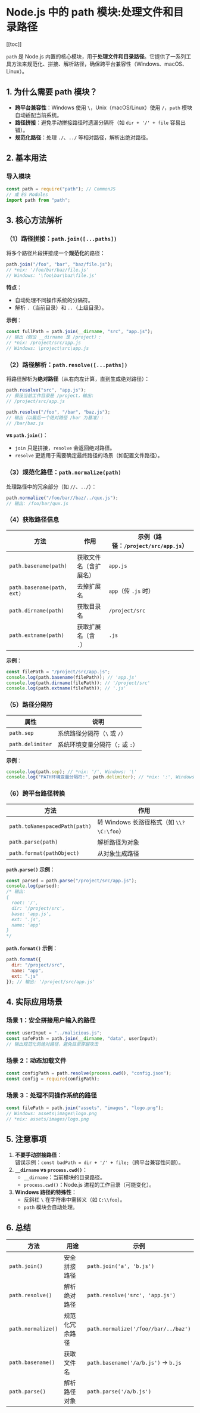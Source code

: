 # Node.js 中的 path 模块:处理文件和目录路径

[[toc]]

`path` 是 Node.js 内置的核心模块，用于**处理文件和目录路径**。它提供了一系列工具方法来规范化、拼接、解析路径，确保跨平台兼容性（Windows、macOS、Linux）。

## **1. 为什么需要 path 模块？**

- **跨平台兼容性**：Windows 使用 `\`，Unix（macOS/Linux）使用 `/`，`path` 模块自动适配当前系统。
- **路径拼接**：避免手动拼接路径时遗漏分隔符（如 `dir + '/' + file` 容易出错）。
- **规范化路径**：处理 `./`、`../` 等相对路径，解析出绝对路径。

## **2. 基本用法**

### **导入模块**

```javascript
const path = require("path"); // CommonJS
// 或 ES Modules
import path from "path";
```

## **3. 核心方法解析**

### **（1）路径拼接：`path.join([...paths])`**

将多个路径片段拼接成一个**规范化**的路径：

```javascript
path.join("/foo", "bar", "baz/file.js");
// *nix: '/foo/bar/baz/file.js'
// Windows: '\foo\bar\baz\file.js'
```

**特点**：

- 自动处理不同操作系统的分隔符。
- 解析 `.`（当前目录）和 `..`（上级目录）。

**示例**：

```javascript
const fullPath = path.join(__dirname, "src", "app.js");
// 输出（假设 __dirname 是 /project）:
// *nix: /project/src/app.js
// Windows: \project\src\app.js
```

### **（2）路径解析：`path.resolve([...paths])`**

将路径解析为**绝对路径**（从右向左计算，直到生成绝对路径）：

```javascript
path.resolve("src", "app.js");
// 假设当前工作目录是 /project，输出:
// /project/src/app.js

path.resolve("/foo", "/bar", "baz.js");
// 输出（以最后一个绝对路径 /bar 为基准）:
// /bar/baz.js
```

**vs `path.join()`**：

- `join` 只是拼接，`resolve` 会返回绝对路径。
- `resolve` 更适用于需要确定最终路径的场景（如配置文件路径）。

### **（3）规范化路径：`path.normalize(path)`**

处理路径中的冗余部分（如 `//`、`../`）：

```javascript
path.normalize("/foo/bar//baz/../qux.js");
// 输出: /foo/bar/qux.js
```

### **（4）获取路径信息**

| 方法                       | 作用                   | 示例（路径：`/project/src/app.js`） |
| -------------------------- | ---------------------- | ----------------------------------- |
| `path.basename(path)`      | 获取文件名（含扩展名） | `app.js`                            |
| `path.basename(path, ext)` | 去掉扩展名             | `app`（传 `.js` 时）                |
| `path.dirname(path)`       | 获取目录名             | `/project/src`                      |
| `path.extname(path)`       | 获取扩展名（含 `.`）   | `.js`                               |

**示例**：

```javascript
const filePath = "/project/src/app.js";
console.log(path.basename(filePath)); // 'app.js'
console.log(path.dirname(filePath)); // '/project/src'
console.log(path.extname(filePath)); // '.js'
```

### **（5）路径分隔符**

| 属性             | 说明                             |
| ---------------- | -------------------------------- |
| `path.sep`       | 系统路径分隔符（`\` 或 `/`）     |
| `path.delimiter` | 系统环境变量分隔符（`;` 或 `:`） |

**示例**：

```javascript
console.log(path.sep); // *nix: '/', Windows: '\'
console.log("PATH环境变量分隔符:", path.delimiter); // *nix: ':', Windows: ';'
```

### **（6）跨平台路径转换**

| 方法                          | 作用                                     |
| ----------------------------- | ---------------------------------------- |
| `path.toNamespacedPath(path)` | 转 Windows 长路径格式（如 `\\?\C:\foo`） |
| `path.parse(path)`            | 解析路径为对象                           |
| `path.format(pathObject)`     | 从对象生成路径                           |

**`path.parse()` 示例**：

```javascript
const parsed = path.parse("/project/src/app.js");
console.log(parsed);
/* 输出:
{
  root: '/',
  dir: '/project/src',
  base: 'app.js',
  ext: '.js',
  name: 'app'
}
*/
```

**`path.format()` 示例**：

```javascript
path.format({
  dir: "/project/src",
  name: "app",
  ext: ".js"
}); // 输出: '/project/src/app.js'
```

## **4. 实际应用场景**

### **场景 1：安全拼接用户输入的路径**

```javascript
const userInput = "../malicious.js";
const safePath = path.join(__dirname, "data", userInput);
// 输出规范化的绝对路径，避免目录穿越攻击
```

### **场景 2：动态加载文件**

```javascript
const configPath = path.resolve(process.cwd(), "config.json");
const config = require(configPath);
```

### **场景 3：处理不同操作系统的路径**

```javascript
const filePath = path.join("assets", "images", "logo.png");
// Windows: assets\images\logo.png
// *nix: assets/images/logo.png
```

## **5. 注意事项**

1. **不要手动拼接路径**：  
   错误示例：`const badPath = dir + '/' + file;`（跨平台兼容性问题）。
2. **`__dirname` vs `process.cwd()`**：
   - `__dirname`：当前模块的目录路径。
   - `process.cwd()`：Node.js 进程的工作目录（可能变化）。
3. **Windows 路径的特殊性**：
   - 反斜杠 `\` 在字符串中需转义（如 `C:\\foo`）。
   - `path` 模块会自动处理。

## **6. 总结**

| **方法**           | **用途**       | **示例**                             |
| ------------------ | -------------- | ------------------------------------ |
| `path.join()`      | 安全拼接路径   | `path.join('a', 'b.js')`             |
| `path.resolve()`   | 解析绝对路径   | `path.resolve('src', 'app.js')`      |
| `path.normalize()` | 规范化冗余路径 | `path.normalize('/foo//bar/../baz')` |
| `path.basename()`  | 获取文件名     | `path.basename('/a/b.js')` → `b.js`  |
| `path.parse()`     | 解析路径对象   | `path.parse('/a/b.js')`              |
